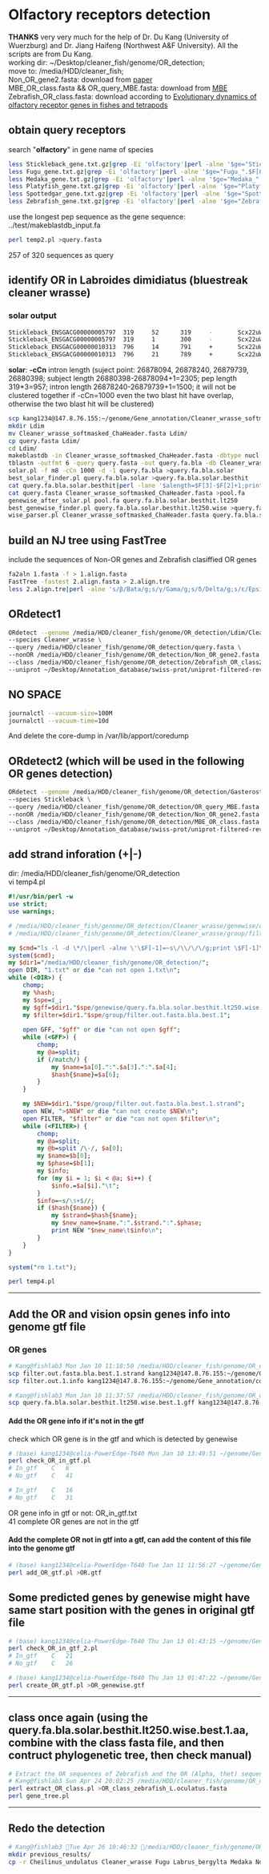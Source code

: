 # Olfactory receptors detection
**THANKS** very very much for the help of Dr. Du Kang (University of Wuerzburg) and Dr. Jiang Haifeng (Northwest A&F University). All the scripts are from Du Kang.    
working dir: ~/Desktop/cleaner_fish/genome/OR_detection;      
move to: /media/HDD/cleaner_fish;       
Non_OR_gene2.fasta: download from [paper](https://link-springer-com.eproxy.lib.hku.hk/protocol/10.1007%2F978-1-62703-377-0_3#Sec00036)      
MBE_OR_class.fasta && OR_query_MBE.fasta: download from [MBE](https://academic.oup.com/mbe/article/38/10/4238/6277737#304113028)       
Zebrafish_OR_class.fasta: download according to [Evolutionary dynamics of olfactory receptor genes in fishes and tetrapods](https://www.pnas.org/content/102/17/6039/tab-figures-data)     
## obtain query receptors
search "**olfactory**" in gene name of species     
```bash
less Stickleback_gene.txt.gz|grep -Ei 'olfactory'|perl -alne '$ge="Stickleback_".$F[0];print $ge'>query_gene.txt
less Fugu_gene.txt.gz|grep -Ei 'olfactory'|perl -alne '$ge="Fugu_".$F[0];print $ge'>>query_gene.txt
less Medaka_gene.txt.gz|grep -Ei 'olfactory'|perl -alne '$ge="Medaka_".$F[0];print $ge'>>query_gene.txt
less Platyfish_gene.txt.gz|grep -Ei 'olfactory'|perl -alne '$ge="Platyfish_".$F[0];print $ge'>>query_gene.txt
less Spottedgar_gene.txt.gz|grep -Ei 'olfactory'|perl -alne '$ge="Spottedgar_".$F[0];print $ge'>>query_gene.txt
less Zebrafish_gene.txt.gz|grep -Ei 'olfactory'|perl -alne '$ge="Zebrafish_".$F[0];print $ge'>>query_gene.txt
```
use the longest pep sequence as the gene sequence:  ../test/makeblastdb_input.fa
```bash
perl temp2.pl >query.fasta
```
257 of 320 sequences as query      

## identify OR in Labroides dimidiatus (bluestreak cleaner wrasse)
### solar output
```bash
Stickleback_ENSGACG00000005797  319     52      319     -       Scx22uW_10      28217623        26878094        26880398        2       196     52,272;271,319; 26880398,26879739;26878240,26878094;    -158;-39;
Stickleback_ENSGACG00000005797  319     1       300     -       Scx22uW_11      31167972        31135941        31136830        2       94      1,135;138,300;  31136830,31136438;31136432,31135941;    -47;-47;
Stickleback_ENSGACG00000010313  796     14      791     +       Scx22uW_17      12817414        11935300        11938409        5       665     14,69;70,166;165,517;515,620;621,791;   11935300,11935467;11935589,11935879;11936020,11937162;11937249,11937698;11937897,11938409;      +49;+83;+303;+86;+149;
Stickleback_ENSGACG00000010313  796     21      789     +       Scx22uW_17      12817414        11930927        11948974        7       424     21,68;74,171;165,417;440,517;516,558;554,620;621,789;   11930927,11931070;11931162,11931458;11931738,11932484;11932624,11932854;11932931,11933059;11933112,11933312;11948468,11948974;  +16;+49;+130;+40;+29;+27;+141;
```
**solar**: **-cCn** intron length (suject point: 26878094, 26878240, 26879739, 26880398; subject length 26880398-26878094+1=2305; pep length 319\*3=957; intron length 26878240-26879739+1=1500; it will not be clustered together if -cCn=1000 even the two blast hit have overlap, otherwise the two blast hit will be clustered)    
```bash
scp kang1234@147.8.76.155:~/genome/Gene_annotation/Cleaner_wrasse_softmasked_ChaHeader.fasta ./
mkdir Ldim
mv Cleaner_wrasse_softmasked_ChaHeader.fasta Ldim/
cp query.fasta Ldim/
cd Ldim/
makeblastdb -in Cleaner_wrasse_softmasked_ChaHeader.fasta -dbtype nucl -parse_seqids -out Cleaner_wrasse
tblastn -outfmt 6 -query query.fasta -out query.fa.bla -db Cleaner_wrasse -evalue 1e-10 -num_threads 30
solar.pl -f m8 -cCn 1000 -d -1 query.fa.bla >query.fa.bla.solar
best_solar_finder.pl query.fa.bla.solar >query.fa.bla.solar.besthit
cat query.fa.bla.solar.besthit|perl -lane '$alength=$F[3]-$F[2]+1;print unless $alength<250' >query.fa.bla.solar.besthit.lt250
cat query.fasta Cleaner_wrasse_softmasked_ChaHeader.fasta >pool.fa
genewise_after_solar.pl pool.fa query.fa.bla.solar.besthit.lt250
best_genewise_finder.pl query.fa.bla.solar.besthit.lt250.wise >query.fa.bla.solar.besthit.lt250.wise.best
wise_parser.pl Cleaner_wrasse_softmasked_ChaHeader.fasta query.fa.bla.solar.besthit.lt250.wise.best
```
## build an NJ tree using FastTree
include the sequences of Non-OR genes and Zebrafish clasiffied OR genes         
```bash
fa2aln 1.fasta -f > 1.align.fasta
FastTree -fastest 2.align.fasta > 2.align.tre
less 2.align.tre|perl -alne 's/β/Bata/g;s/γ/Gama/g;s/δ/Delta/g;s/ε/Epsilon/g;s/ζ/Zeta/g;s/η/Eta/g;s/θ/Theta/g;s/κ/Kappa/g;print' >2.align.tre2
```
## ORdetect1
```bash
ORdetect --genome /media/HDD/cleaner_fish/genome/OR_detection/Ldim/Cleaner_wrasse_softmasked_ChaHeader.fasta \
--species Cleaner_wrasse \
--query /media/HDD/cleaner_fish/genome/OR_detection/query.fasta \
--nonOR /media/HDD/cleaner_fish/genome/OR_detection/Non_OR_gene2.fasta  \
--class /media/HDD/cleaner_fish/genome/OR_detection/Zebrafish_OR_class2.fasta  \
--uniprot ~/Desktop/Annotation_database/swiss-prot/uniprot-filtered-reviewed_yes.fasta
```
## NO SPACE
```bash
journalctl --vacuum-size=100M
journalctl --vacuum-time=10d
```
And delete the core-dump in /var/lib/apport/coredump  
## ORdetect2 (which will be used in the following OR genes detection)      
```bash
ORdetect --genome /media/HDD/cleaner_fish/genome/OR_detection/Gasterosteus_aculeatus.BROADS1.dna_sm.toplevel.fa \
--species Stickleback \
--query /media/HDD/cleaner_fish/genome/OR_detection/OR_query_MBE.fasta \
--nonOR /media/HDD/cleaner_fish/genome/OR_detection/Non_OR_gene2.fasta \
--class /media/HDD/cleaner_fish/genome/OR_detection/MBE_OR_class.fasta \
--uniprot ~/Desktop/Annotation_database/swiss-prot/uniprot-filtered-reviewed_yes.fasta
```
## add strand inforation (+|-)   
dir: /media/HDD/cleaner_fish/genome/OR_detection    
vi temp4.pl     
```perl
#!/usr/bin/perl -w
use strict;
use warnings;

# /media/HDD/cleaner_fish/genome/OR_detection/Cleaner_wrasse/genewise/query.fa.bla.solar.besthit.lt250.wise.best.1.gff
# /media/HDD/cleaner_fish/genome/OR_detection/Cleaner_wrasse/group/filter.out.fasta.bla.best.1

my $cmd="ls -l -d \*/\|perl -alne \'\$F[-1]=~s\/\\/\/\/g;print \$F[-1]\' >1.txt";
system($cmd);
my $dir1="/media/HDD/cleaner_fish/genome/OR_detection/";
open DIR, "1.txt" or die "can not open 1.txt\n";
while (<DIR>) {
	chomp;
	my %hash;
	my $spe=$_;
	my $gff=$dir1."$spe/genewise/query.fa.bla.solar.besthit.lt250.wise.best.1.gff";
	my $filter=$dir1."$spe/group/filter.out.fasta.bla.best.1";
	
	open GFF, "$gff" or die "can not open $gff";
	while (<GFF>) {
		chomp;
		my @a=split;
		if (/match/) {
			my $name=$a[0].":".$a[3].":".$a[4];
			$hash{$name}=$a[6];
		}
	}

	my $NEW=$dir1."$spe/group/filter.out.fasta.bla.best.1.strand";
	open NEW, ">$NEW" or die "can not create $NEW\n";
	open FILTER, "$filter" or die "can not open $filter\n";
	while (<FILTER>) {
		chomp;
		my @a=split;
		my @b=split /\-/, $a[0];
		my $name=$b[0];
		my $phase=$b[1];
		my $info;
		for (my $i = 1; $i < @a; $i++) {
			$info.=$a[$i]."\t";
		}
		$info=~s/\s+$//;
		if ($hash{$name}) {
			my $strand=$hash{$name};
			my $new_name=$name.":".$strand.":".$phase;
			print NEW "$new_name\t$info\n";
		}
	}
}

system("rm 1.txt");
```
```bash
perl temp4.pl
```
***
## Add the OR and vision opsin genes info into genome gtf file
### OR genes
```bash
# Kang@fishlab3 Mon Jan 10 11:18:50 /media/HDD/cleaner_fish/genome/OR_detection/Cleaner_wrasse/group
scp filter.out.fasta.bla.best.1.strand kang1234@147.8.76.155:~/genome/Gene_annotation/combined/putative_OR_strand.txt
scp filter.out.1.info kang1234@147.8.76.155:~/genome/Gene_annotation/combined/putative_OR.info

# Kang@fishlab3 Mon Jan 10 11:37:57 /media/HDD/cleaner_fish/genome/OR_detection/Cleaner_wrasse/genewise
scp query.fa.bla.solar.besthit.lt250.wise.best.1.gff kang1234@147.8.76.155:~/genome/Gene_annotation/combined/putative_OR.gff
```
#### Add the OR gene info if it's not in the gtf
check which OR gene is in the gtf and which is detected by genewise   
```bash
# (base) kang1234@celia-PowerEdge-T640 Mon Jan 10 13:49:51 ~/genome/Gene_annotation/combined
perl check_OR_in_gtf.pl
# In_gtf	C	6
# No_gtf	C	41

# In_gtf	C	16
# No_gtf	C	31
```
OR gene info in gtf or not: OR_in_gtf.txt   
41 complete OR genes are not in the gtf   
#### Add the complete OR not in gtf into a gtf, can add the content of this file into the genome gtf
```bash
# (base) kang1234@celia-PowerEdge-T640 Tue Jan 11 11:56:27 ~/genome/Gene_annotation/combined
perl add_OR_gtf.pl >OR.gtf
```
## Some predicted genes by genewise might have same start position with the genes in original gtf file
```bash
# (base) kang1234@celia-PowerEdge-T640 Thu Jan 13 01:43:15 ~/genome/Gene_annotation/combined
perl check_OR_in_gtf_2.pl
# In_gtf	C	21
# No_gtf	C	26

# (base) kang1234@celia-PowerEdge-T640 Thu Jan 13 01:47:22 ~/genome/Gene_annotation/combined
perl create_OR_gtf.pl >OR_genewise.gtf
```
***
## class once again (using the query.fa.bla.solar.besthit.lt250.wise.best.1.aa, combine with the class fasta file, and then contruct phylogenetic tree, then check manual)
```bash
# Extract the OR sequences of Zebrafish and the OR (Alpha, thet) sequences of L.oculatus for the class
# Kang@fishlab3 Sun Apr 24 20:02:25 /media/HDD/cleaner_fish/genome/OR_detection
perl extract_OR_class.pl >OR_class_zebrafish_L.oculatus.fasta
perl gene_tree.pl
```
***
## Redo the detection
```bash
# Kang@fishlab3 Tue Apr 26 10:46:32 /media/HDD/cleaner_fish/genome/OR_detection
mkdir previous_results/
cp -r Cheilinus_undulatus Cleaner_wrasse Fugu Labrus_bergylta Medaka Notolabrus_celidotus Platyfish Spottedgar Stickleback Symphodus_melops Thalassoma_bifasciatum Zebrafish previous_results/
```
